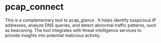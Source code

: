 # pcap_connect
This is a complementary tool to pcap_glance . It helps identify suspicious IP addresses, analyze DNS queries, and detect abnormal traffic patterns, such as beaconing. The tool integrates with threat intelligence services to provide insights into potential malicious activity.
